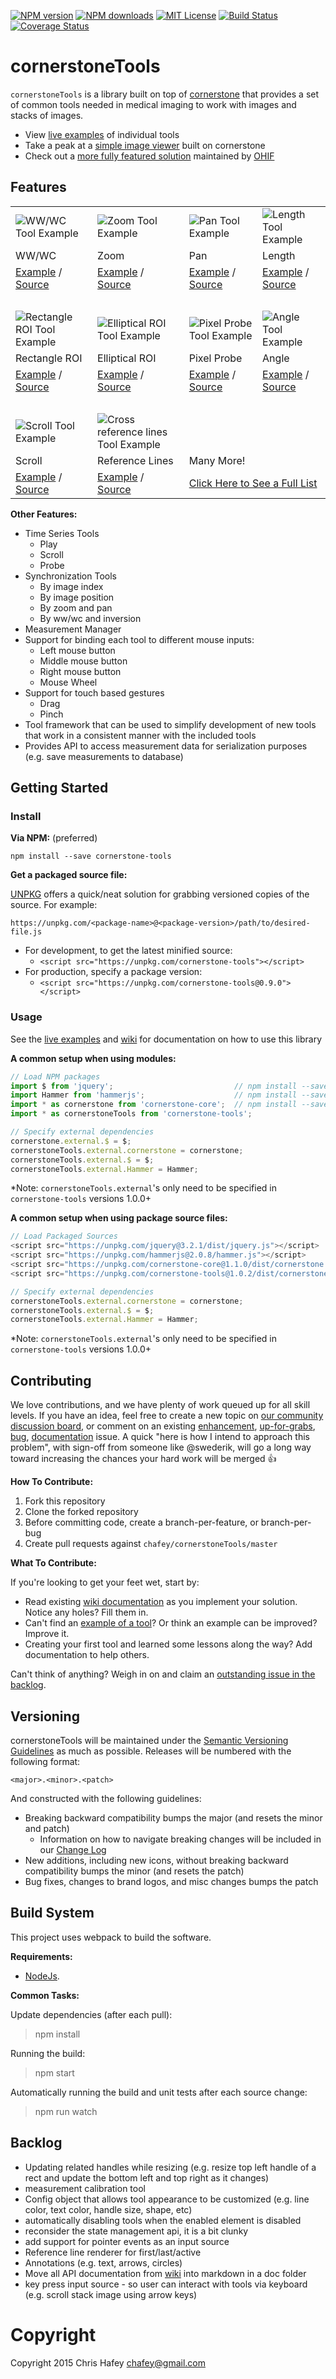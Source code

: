 [![NPM version][npm-version-image]][npm-url] [![NPM downloads][npm-downloads-image]][npm-url] [![MIT License][license-image]][license-url] [![Build Status][travis-image]][travis-url]
[![Coverage Status][coverage-image]][coverage-url]

cornerstoneTools
================

`cornerstoneTools` is a library built on top of [cornerstone](https://github.com/chafey/cornerstone) that provides
a set of common tools needed in medical imaging to work with images and stacks of images.

* View [live examples](https://rawgithub.com/chafey/cornerstoneTools/master/examples/index.html) of individual tools
* Take a peak at a [simple image viewer](http://chafey.github.io/cornerstoneDemo/) built on cornerstone
* Check out a [more fully featured solution](http://viewer.ohif.org/) maintained by [OHIF](http://ohif.org/)


Features
--------

<!-- 5 columns looks great on desktop, but 4 column table supports mobile better -->
<table>
  <!-- Image Row -->
  <tr>
    <td>
      <img alt="WW/WC Tool Example" src="https://github.com/dannyrb/cornerstoneTools/raw/b5f1595d5ecbb021efcdb6640efc5d49751e3a08/examples/00-tool-images/wwwc.gif" />
    </td>
    <td>
      <img alt="Zoom Tool Example" src="https://github.com/dannyrb/cornerstoneTools/raw/e0a85b1dfad09cae76f47dc7629e3eb03c70135c/examples/00-tool-images/zoom.gif" />
    </td>
    <td>
      <img alt="Pan Tool Example" src="https://github.com/dannyrb/cornerstoneTools/raw/e0a85b1dfad09cae76f47dc7629e3eb03c70135c/examples/00-tool-images/pan.gif" />
    </td>
    <td>
      <img alt="Length Tool Example" src="https://github.com/dannyrb/cornerstoneTools/raw/e0a85b1dfad09cae76f47dc7629e3eb03c70135c/examples/00-tool-images/length.gif" />
    </td>
  <tr>
  <!-- Name Row -->
  <tr>
    <td>WW/WC</td>
    <td>Zoom</td>
    <td>Pan</td>
    <td>Length</td>
  </tr>
  <!-- External Links Row -->
  <tr>
    <td>
      <a href="https://rawgit.com/chafey/cornerstoneTools/master/examples/allImageTools/index.html">Example</a> /
      <a href="https://github.com/dannyrb/cornerstoneTools/blob/074c012323786744e45415f82a21582f65689923/src/imageTools/wwwc.js">Source</a>
    </td>
    <td>
      <a href="https://rawgit.com/chafey/cornerstoneTools/master/examples/allImageTools/index.html">Example</a> /
      <a href="https://github.com/chafey/cornerstoneTools/blob/master/src/imageTools/zoom.js">Source</a>
    </td>
    <td>
      <a href="https://github.com/chafey/cornerstoneTools/blob/master/src/imageTools/zoom.js">Example</a> /
      <a href="https://github.com/chafey/cornerstoneTools/blob/master/src/imageTools/pan.js">Source</a>
    </td>
    <td>
      <a href="https://rawgit.com/chafey/cornerstoneTools/master/examples/allImageTools/index.html">Example</a> /
      <a href="https://github.com/chafey/cornerstoneTools/blob/master/src/imageTools/length.js">Source</a>
    </td>
  </tr>
  <!-- Buffer Row -->
  <tr>
    <td colspan="4">&nbsp;</td>
  </tr>
   <!-- Image Row -->
  <tr>
    <td>
      <img alt="Rectangle ROI Tool Example" src="https://github.com/dannyrb/cornerstoneTools/raw/e0a85b1dfad09cae76f47dc7629e3eb03c70135c/examples/00-tool-images/rectangle-roi.gif" />
    </td>
    <td>
      <img alt="Elliptical ROI Tool Example" src="https://raw.githubusercontent.com/dannyrb/cornerstoneTools/3dc0bfc543b6b9a383d8724ce98859b568b9827e/examples/00-tool-images/elliptical-roi.gif" />
    </td>
    <td>
      <img alt="Pixel Probe Tool Example" src="https://raw.githubusercontent.com/dannyrb/cornerstoneTools/3dc0bfc543b6b9a383d8724ce98859b568b9827e/examples/00-tool-images/probe.gif" />
    </td>
    <td>
      <img alt="Angle Tool Example" src="https://raw.githubusercontent.com/dannyrb/cornerstoneTools/3dc0bfc543b6b9a383d8724ce98859b568b9827e/examples/00-tool-images/angle.gif" />
    </td>
  <tr>
  <!-- Name Row -->
  <tr>
    <td>Rectangle ROI</td>
    <td>Elliptical ROI</td>
    <td>Pixel Probe</td>
    <td>Angle</td>
  </tr>
  <!-- External Links Row -->
  <tr>
    <td>
      <a href="https://rawgit.com/chafey/cornerstoneTools/master/examples/allImageTools/index.html">Example</a> /
      <a href="https://github.com/chafey/cornerstoneTools/blob/master/src/imageTools/rectangleRoi.js">Source</a>
    </td>
    <td>
      <a href="https://rawgit.com/chafey/cornerstoneTools/master/examples/allImageTools/index.html">Example</a> /
      <a href="https://github.com/chafey/cornerstoneTools/blob/master/src/imageTools/ellipticalRoi.js">Source</a>
    </td>
    <td>
      <a href="https://rawgit.com/chafey/cornerstoneTools/master/examples/allImageTools/index.html">Example</a> /
      <a href="https://github.com/chafey/cornerstoneTools/blob/master/src/imageTools/probe.js">Source</a>
    </td>
    <td>
      <a href="https://rawgit.com/chafey/cornerstoneTools/master/examples/allImageTools/index.html">Example</a> /
      <a href="https://github.com/chafey/cornerstoneTools/blob/master/src/imageTools/angleTool.js">Source</a>
    </td>
  </tr>
  <!-- Buffer Row -->
  <tr>
    <td colspan="4">&nbsp;</td>
  </tr>
  <!-- Image Row -->
  <tr>
    <td>
      <img alt="Scroll Tool Example" src="https://raw.githubusercontent.com/dannyrb/cornerstoneTools/3dc0bfc543b6b9a383d8724ce98859b568b9827e/examples/00-tool-images/stack-scroll.gif" />
    </td>
    <td>
      <img alt="Cross reference lines Tool Example" src="https://raw.githubusercontent.com/dannyrb/cornerstoneTools/3dc0bfc543b6b9a383d8724ce98859b568b9827e/examples/00-tool-images/reference-lines.gif" />
    </td>
    <td colspan="2"><!-- Empty Column --></td>
  <tr>
  <!-- Name Row -->
  <tr>
    <td>Scroll</td>
    <td>Reference Lines</td>
    <td colspan="2">Many More!</td>
  </tr>
  <!-- External Links Row -->
  <tr>
    <td>
      <a href="https://rawgit.com/chafey/cornerstoneTools/master/examples/stackScroll/index.html">Example</a> /
      <a href="https://github.com/chafey/cornerstoneTools/blob/master/src/stackTools/stackScroll.js">Source</a>
    </td>
    <td>
      <a href="https://rawgit.com/chafey/cornerstoneTools/master/examples/referenceLineTool/index.html">Example</a> /
      <a href="https://github.com/chafey/cornerstoneTools/blob/master/src/referenceLines/referenceLinesTool.js">Source</a>
    </td>
    <td colspan="2"><a href="https://rawgit.com/chafey/cornerstoneTools/master/examples/index.html">Click Here to See a Full List</a></td>
  </tr>
</table>


**Other Features:**

* Time Series Tools
  * Play
  * Scroll
  * Probe
* Synchronization Tools
  * By image index
  * By image position
  * By zoom and pan
  * By ww/wc and inversion
* Measurement Manager
* Support for binding each tool to different mouse inputs:
  * Left mouse button
  * Middle mouse button
  * Right mouse button
  * Mouse Wheel
* Support for touch based gestures
  * Drag
  * Pinch
* Tool framework that can be used to simplify development of new tools that work in a consistent manner with the included
  tools
* Provides API to access measurement data for serialization purposes (e.g. save measurements to database)


Getting Started
---------------

### Install

**Via NPM:** (preferred)

`npm install --save cornerstone-tools`


**Get a packaged source file:**

[UNPKG](https://unpkg.com/#/) offers a quick/neat solution for grabbing versioned copies of the source. For example:

`https://unpkg.com/<package-name>@<package-version>/path/to/desired-file.js`

* For development, to get the latest minified source:
    * `<script src="https://unpkg.com/cornerstone-tools"></script>`
* For production, specify a package version:
    * `<script src="https://unpkg.com/cornerstone-tools@0.9.0"></script>`


### Usage

See the [live examples](https://rawgithub.com/chafey/cornerstoneTools/master/examples/index.html) and [wiki](https://github.com/chafey/cornerstoneTools/wiki) for documentation on how to use this library


**A common setup when using modules:**

````javascript
// Load NPM packages
import $ from 'jquery';                           // npm install --save jquery
import Hammer from 'hammerjs';                    // npm install --save hammerjs
import * as cornerstone from 'cornerstone-core';  // npm install --save cornerstone-core
import * as cornerstoneTools from 'cornerstone-tools';

// Specify external dependencies
cornerstone.external.$ = $;
cornerstoneTools.external.cornerstone = cornerstone;
cornerstoneTools.external.$ = $;
cornerstoneTools.external.Hammer = Hammer;
````

*Note: `cornerstoneTools.external`'s only need to be specified in `cornerstone-tools` versions 1.0.0+


**A common setup when using package source files:**

````javascript
// Load Packaged Sources
<script src="https://unpkg.com/jquery@3.2.1/dist/jquery.js"></script>
<script src="https://unpkg.com/hammerjs@2.0.8/hammer.js"></script>
<script src="https://unpkg.com/cornerstone-core@1.1.0/dist/cornerstone.min.js"></script>
<script src="https://unpkg.com/cornerstone-tools@1.0.2/dist/cornerstoneTools.min.js"></script>

// Specify external dependencies
cornerstoneTools.external.cornerstone = cornerstone;
cornerstoneTools.external.$ = $;
cornerstoneTools.external.Hammer = Hammer;
````

*Note: `cornerstoneTools.external`'s only need to be specified in `cornerstone-tools` versions 1.0.0+


Contributing
------------

We love contributions, and we have plenty of work queued up for all skill levels. If you have an idea, feel free to create a new topic on [our community discussion board](https://groups.google.com/forum/#!forum/cornerstone-platform), or comment on an existing [enhancement](https://github.com/chafey/cornerstoneTools/issues?q=is%3Aissue+is%3Aopen+label%3Aenhancement), [up-for-grabs](https://github.com/chafey/cornerstoneTools/issues?q=is%3Aissue+is%3Aopen+label%3A%22up+for+grabs%22), [bug](https://github.com/chafey/cornerstoneTools/issues?q=is%3Aissue+is%3Aopen+label%3Abug), [documentation](https://github.com/chafey/cornerstoneTools/labels/documentation) issue. A quick "here is how I intend to approach this problem", with sign-off from someone like @swederik, will go a long way toward increasing the chances your hard work will be merged :+1:

**How To Contribute:**

1. Fork this repository
2. Clone the forked repository
3. Before committing code, create a branch-per-feature, or branch-per-bug
4. Create pull requests against `chafey/cornerstoneTools/master`

**What To Contribute:**

If you're looking to get your feet wet, start by:

- Read existing [wiki documentation](https://github.com/chafey/cornerstoneTools/wiki) as you implement your solution. Notice any holes? Fill them in.
- Can't find an [example of a tool](https://rawgit.com/chafey/cornerstoneTools/master/examples/index.html)? Or think an example can be improved? Improve it.
- Creating your first tool and learned some lessons along the way? Add documentation to help others.

Can't think of anything? Weigh in on and claim an [outstanding issue in the backlog](https://github.com/chafey/cornerstoneTools/issues).


Versioning
----------

cornerstoneTools will be maintained under the [Semantic Versioning Guidelines](http://semver.org) as much as possible. Releases will be numbered with the following format:

`<major>.<minor>.<patch>`

And constructed with the following guidelines:

* Breaking backward compatibility bumps the major (and resets the minor and patch)
  - Information on how to navigate breaking changes will be included in our [Change Log](https://github.com/chafey/cornerstoneTools/blob/master/changelog.md)
* New additions, including new icons, without breaking backward compatibility bumps the minor (and resets the patch)
* Bug fixes, changes to brand logos, and misc changes bumps the patch


Build System
------------

This project uses webpack to build the software.

**Requirements:**

* [NodeJs](http://nodejs.org).

**Common Tasks:**


Update dependencies (after each pull):
> npm install

Running the build:
> npm start

Automatically running the build and unit tests after each source change:
> npm run watch

Backlog
------------

* Updating related handles while resizing (e.g. resize top left handle of a rect and update the bottom left and top right as it changes)
* measurement calibration tool
* Config object that allows tool appearance to be customized (e.g. line color, text color, handle size, shape, etc)
* automatically disabling tools when the enabled element is disabled
* reconsider the state management api, it is a bit clunky
* add support for pointer events as an input source
* Reference line renderer for first/last/active
* Annotations (e.g. text, arrows, circles)
* Move all API documentation from [wiki](https://github.com/chafey/cornerstoneTools/wiki) into markdown in a doc folder
* key press input source - so user can interact with tools via keyboard (e.g. scroll stack image using arrow keys)

Copyright
============
Copyright 2015 Chris Hafey [chafey@gmail.com](mailto:chafey@gmail.com)

[license-image]: http://img.shields.io/badge/license-MIT-blue.svg?style=flat
[license-url]: LICENSE

[npm-url]: https://npmjs.org/package/cornerstone-tools
[npm-version-image]: http://img.shields.io/npm/v/cornerstone-tools.svg?style=flat
[npm-downloads-image]: http://img.shields.io/npm/dm/cornerstone-tools.svg?style=flat

[travis-url]: http://travis-ci.org/chafey/cornerstoneTools
[travis-image]: https://travis-ci.org/chafey/cornerstoneTools.svg?branch=master

[coverage-url]: https://coveralls.io/github/chafey/cornerstoneTools?branch=master
[coverage-image]: https://coveralls.io/repos/github/chafey/cornerstoneTools/badge.svg?branch=master
